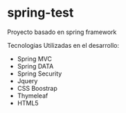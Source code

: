 spring-test
===========
Proyecto basado en spring framework 

Tecnologias Utilizadas en el desarrollo:
- Spring MVC
- Spring DATA
- Spring Security
- Jquery
- CSS Boostrap
- Thymeleaf
- HTML5
